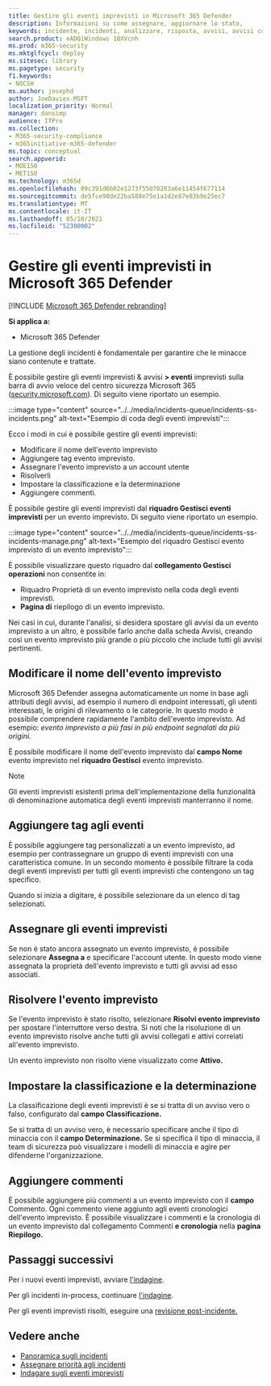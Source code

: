 ```yaml
---
title: Gestire gli eventi imprevisti in Microsoft 365 Defender
description: Informazioni su come assegnare, aggiornare lo stato,
keywords: incidente, incidenti, analizzare, risposta, avvisi, avvisi correlati, assegnare, aggiornare, stato, gestire, classificazione, microsoft, 365, m365
search.product: eADQiWindows 10XVcnh
ms.prod: m365-security
ms.mktglfcycl: deploy
ms.sitesec: library
ms.pagetype: security
f1.keywords:
- NOCSH
ms.author: josephd
author: JoeDavies-MSFT
localization_priority: Normal
manager: dansimp
audience: ITPro
ms.collection:
- M365-security-compliance
- m365initiative-m365-defender
ms.topic: conceptual
search.appverid:
- MOE150
- MET150
ms.technology: m365d
ms.openlocfilehash: 09c391d6b02e1273f55070283a6e11454f677114
ms.sourcegitcommit: de5fce90de22ba588e75e1a1d2e87e03b9e25ec7
ms.translationtype: MT
ms.contentlocale: it-IT
ms.lasthandoff: 05/10/2021
ms.locfileid: "52300002"
---
```

# <a name="manage-incidents-in-microsoft-365-defender"></a>Gestire gli eventi imprevisti in Microsoft 365 Defender

[!INCLUDE [Microsoft 365 Defender rebranding](../includes/microsoft-defender.md)]


**Si applica a:**
- Microsoft 365 Defender

La gestione degli incidenti è fondamentale per garantire che le minacce siano contenute e trattate.

È possibile gestire gli eventi imprevisti & avvisi **> eventi** imprevisti sulla barra di avvio veloce del centro sicurezza Microsoft 365 ([security.microsoft.com](https://security.microsoft.com)). Di seguito viene riportato un esempio.

:::image type="content" source="../../media/incidents-queue/incidents-ss-incidents.png" alt-text="Esempio di coda degli eventi imprevisti":::

Ecco i modi in cui è possibile gestire gli eventi imprevisti:

- Modificare il nome dell'evento imprevisto
- Aggiungere tag evento imprevisto.
- Assegnare l'evento imprevisto a un account utente
- Risolverli 
- Impostare la classificazione e la determinazione
- Aggiungere commenti.

È possibile gestire gli eventi imprevisti dal **riquadro Gestisci eventi imprevisti** per un evento imprevisto. Di seguito viene riportato un esempio.

:::image type="content" source="../../media/incidents-queue/incidents-ss-incidents-manage.png" alt-text="Esempio del riquadro Gestisci evento imprevisto di un evento imprevisto":::

È possibile visualizzare questo riquadro dal **collegamento Gestisci operazioni** non consentite in:

- Riquadro Proprietà di un evento imprevisto nella coda degli eventi imprevisti.
- **Pagina di** riepilogo di un evento imprevisto.

Nei casi in cui, durante l'analisi, si desidera spostare gli avvisi  da un evento imprevisto a un altro, è possibile farlo anche dalla scheda Avvisi, creando così un evento imprevisto più grande o più piccolo che include tutti gli avvisi pertinenti.

## <a name="edit-the-incident-name"></a>Modificare il nome dell'evento imprevisto

Microsoft 365 Defender assegna automaticamente un nome in base agli attributi degli avvisi, ad esempio il numero di endpoint interessati, gli utenti interessati, le origini di rilevamento o le categorie. In questo modo è possibile comprendere rapidamente l'ambito dell'evento imprevisto. Ad esempio: *evento imprevisto a più fasi in più endpoint segnalati da più origini.*

È possibile modificare il nome dell'evento imprevisto dal **campo Nome** evento imprevisto nel **riquadro Gestisci** evento imprevisto.

> [!NOTE]
> Gli eventi imprevisti esistenti prima dell'implementazione della funzionalità di denominazione automatica degli eventi imprevisti manterranno il nome.

## <a name="add-incident-tags"></a>Aggiungere tag agli eventi

È possibile aggiungere tag personalizzati a un evento imprevisto, ad esempio per contrassegnare un gruppo di eventi imprevisti con una caratteristica comune. In un secondo momento è possibile filtrare la coda degli eventi imprevisti per tutti gli eventi imprevisti che contengono un tag specifico.

Quando si inizia a digitare, è possibile selezionare da un elenco di tag selezionati.

## <a name="assign-incidents"></a>Assegnare gli eventi imprevisti

Se non è stato ancora assegnato un evento imprevisto, è possibile selezionare **Assegna a** e specificare l'account utente. In questo modo viene assegnata la proprietà dell'evento imprevisto e tutti gli avvisi ad esso associati.

## <a name="resolve-incident"></a>Risolvere l'evento imprevisto

Se l'evento imprevisto è stato risolto, selezionare **Risolvi evento imprevisto** per spostare l'interruttore verso destra. Si noti che la risoluzione di un evento imprevisto risolve anche tutti gli avvisi collegati e attivi correlati all'evento imprevisto.

Un evento imprevisto non risolto viene visualizzato come **Attivo.**

## <a name="set-the-classification-and-determination"></a>Impostare la classificazione e la determinazione

La classificazione degli eventi imprevisti è se si tratta di un avviso vero o falso, configurato dal **campo Classificazione.** 

Se si tratta di un avviso vero, è necessario specificare anche il tipo di minaccia con il **campo Determinazione.** Se si specifica il tipo di minaccia, il team di sicurezza può visualizzare i modelli di minaccia e agire per difenderne l'organizzazione. 

## <a name="add-comments"></a>Aggiungere commenti

È possibile aggiungere più commenti a un evento imprevisto con il **campo** Commento. Ogni commento viene aggiunto agli eventi cronologici dell'evento imprevisto. È possibile visualizzare i commenti e la cronologia di un evento imprevisto dal collegamento Commenti **e cronologia** nella **pagina Riepilogo.**

## <a name="next-steps"></a>Passaggi successivi

Per i nuovi eventi imprevisti, avviare [l'indagine](investigate-incidents.md).

Per gli incidenti in-process, continuare [l'indagine](investigate-incidents.md).

Per gli eventi imprevisti risolti, eseguire una [revisione post-incidente.](first-incident-post.md)

## <a name="see-also"></a>Vedere anche

- [Panoramica sugli incidenti](incidents-overview.md)
- [Assegnare priorità agli incidenti](incident-queue.md)
- [Indagare sugli eventi imprevisti](investigate-incidents.md)
